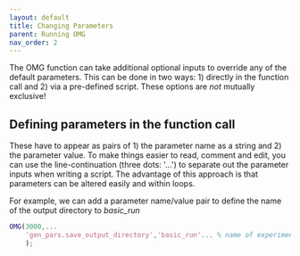 ```yaml
---
layout: default
title: Changing Parameters
parent: Running OMG
nav_order: 2
---
```


The OMG function can take additional optional inputs to override any of the default parameters. This can be done in two ways: 1) directly in the function call and 2) via a pre-defined script. These options are *not* mutually exclusive!

## Defining parameters in the function call

These have to appear as pairs of 1) the parameter name as a string and 2) the parameter value. To make things easier to read, comment and edit, you can use the line-continuation (three dots: '...') to separate out the parameter inputs when writing a script. The advantage of this approach is that parameters can be altered easily and within loops.

For example, we can add a parameter name/value pair to define the name of the output directory to _basic_run_

```matlab
OMG(3000,...
	'gen_pars.save_output_directory','basic_run'... % name of experiment
	);
```




